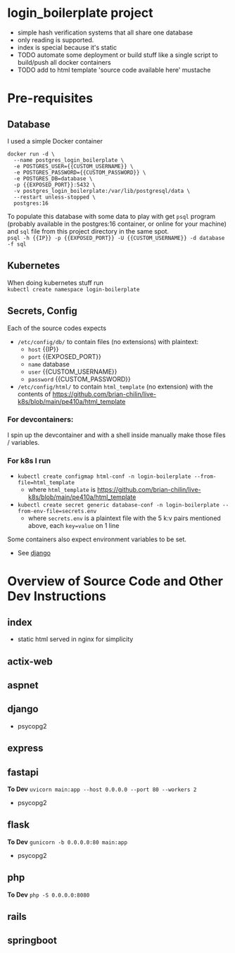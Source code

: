 # login_boilerplate project
- simple hash verification systems that all share one database
- only reading is supported.
- index is special because it's static
- TODO automate some deployment or build stuff like a single script to build/push all docker containers
- TODO add to html template 'source code available here' mustache

# Pre-requisites
## Database
I used a simple Docker container
```
docker run -d \
  --name postgres_login_boilerplate \
  -e POSTGRES_USER={{CUSTOM_USERNAME}} \
  -e POSTGRES_PASSWORD={{CUSTOM_PASSWORD}} \
  -e POSTGRES_DB=database \
  -p {{EXPOSED_PORT}}:5432 \
  -v postgres_login_boilerplate:/var/lib/postgresql/data \
  --restart unless-stopped \
  postgres:16
```
To populate this database with some data to play with get `psql` program (probably available in the postgres:16 container, or online for your machine) and `sql` file from this project directory in the same spot.  
`psql -h {{IP}} -p {{EXPOSED_PORT}} -U {{CUSTOM_USERNAME}} -d database -f sql`

## Kubernetes
When doing kubernetes stuff run  
`kubectl create namespace login-boilerplate`

## Secrets, Config
Each of the source codes expects 
- `/etc/config/db/` to contain files (no extensions) with plaintext:
  - `host` {{IP}}
  - `port` {{EXPOSED_PORT}}
  - `name` database
  - `user` {{CUSTOM_USERNAME}}
  - `password` {{CUSTOM_PASSWORD}}
- `/etc/config/html/` to contain `html_template` (no extension) with the contents of https://github.com/brian-chilin/live-k8s/blob/main/pe410a/html_template  
### For devcontainers:
I spin up the devcontainer and with a shell inside manually make those files / variables.  
### For k8s I run  
- `kubectl create configmap html-conf -n login-boilerplate --from-file=html_template`
  - where `html_template` is https://github.com/brian-chilin/live-k8s/blob/main/pe410a/html_template
- `kubectl create secret generic database-conf -n login-boilerplate --from-env-file=secrets.env`
  - where `secrets.env` is a plaintext file with the 5 k:v pairs mentioned above, each `key=value` on 1 line  

Some containers also expect environment variables to be set.  
- See [django](##django)

# Overview of Source Code and Other Dev Instructions

## index
- static html served in nginx for simplicity

## actix-web

## aspnet

## django
<!-- - requires environment variable `DJANGO_SECRET_KEY` to be set
  - In devcontainers `export DJANGO_SECRET_KEY="value"` works
  - TODO k8s? -->
- psycopg2

## express

## fastapi
**To Dev** `uvicorn main:app --host 0.0.0.0 --port 80 --workers 2`
- psycopg2

## flask
**To Dev** `gunicorn -b 0.0.0.0:80 main:app`
- psycopg2

## php
**To Dev** `php -S 0.0.0.0:8080`

## rails

## springboot
